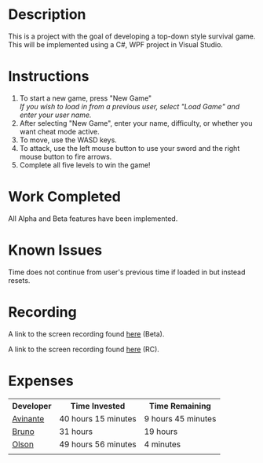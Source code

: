 # Description
This is a project with the goal of developing a top-down style survival game. This will be implemented using a C#, WPF project in Visual Studio.
# Instructions
1. To start a new game, press "New Game"   
_If you wish to load in from a previous user, select "Load Game" and enter your user name._   
2. After selecting "New Game", enter your name, difficulty, or whether you want cheat mode active.   
3. To move, use the WASD keys.   
4. To attack, use the left mouse button to use your sword and the right mouse button to fire arrows.   
5. Complete all five levels to win the game!   

# Work Completed
All Alpha and Beta features have been implemented.
# Known Issues
Time does not continue from user's previous time if loaded in but instead resets.    

# Recording
A link to the screen recording found <a href = "https://drive.google.com/file/d/1ENaYVAAA_NzYNI9oi8D6IisTSApAqCFM/view?usp=sharing">here</a> (Beta).

A link to the screen recording found <a href = "https://drive.google.com/file/d/1jaFfCYT_bxnDR0QzcTrV_W6i0RC1ik3v/view?usp=sharing">here</a> (RC).
# Expenses

<table>
<tr>
<th>Developer</th>
<th>Time Invested</th>
<th>Time Remaining</th>
</tr>

<tr>
<td><a href="https://github.com/CpS209-Team1/project-repo/wiki/Avinante-Journal">Avinante</a>  </td>
<td>40 hours 15 minutes</td>
<td>9 hours 45 minutes</td>
</tr>
<tr>
<td><a href="https://github.com/CpS209-Team1/project-repo/wiki/BrunoJournal">Bruno</a>  </td>
<td>31 hours</td>
<td>19 hours</td>
</tr>
<tr>
<td><a href="https://github.com/CpS209-Team1/project-repo/wiki/DueleneJournal">Olson</a>  </td>
<td>49 hours 56 minutes</td>
<td>4 minutes</td>
</tr>

<tr>
<td></td>
<td></td>
<td></td>
</tr>
</table>
